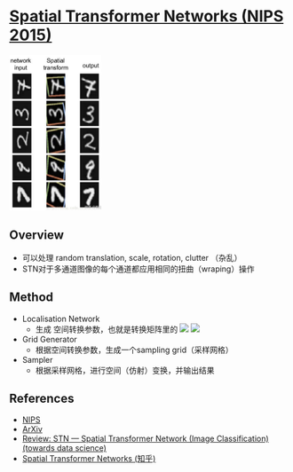 # [Spatial Transformer Networks (NIPS 2015)](https://drive.google.com/file/d/1fKuoKQo3drQ7elaf8Y3LP7nKCDv9FTUj/view?usp=drivesdk)

<img height=280 src="images/spatial_transformer_networks_example.png">

## Overview
- 可以处理 random translation, scale, rotation, clutter （杂乱）
- STN对于多通道图像的每个通道都应用相同的扭曲（wraping）操作

## Method
- Localisation Network
  - 生成 空间转换参数，也就是转换矩阵里的 <img src="https://latex.codecogs.com/svg.image?\theta" /> <img src="https://latex.codecogs.com/svg.image?\binom{x_i^s}{y_i^s}&space;=&space;\mathcal{T}_\theta&space;(G_i)&space;=&space;A_\theta&space;\begin{pmatrix}x_i^t&space;\\y_i^t&space;\\1\end{pmatrix}&space;=&space;\begin{bmatrix}\theta_{11}&space;&&space;\theta_{12}&space;&&space;\theta_{13}&space;\\\theta_{21}&space;&&space;\theta_{22}&space;&&space;\theta_{23}&space;\\\end{bmatrix}&space;\begin{pmatrix}x_i^t&space;\\y_i^t&space;\\1\end{pmatrix}" />
- Grid Generator
  - 根据空间转换参数，生成一个sampling grid（采样网格）
- Sampler
  - 根据采样网格，进行空间（仿射）变换，并输出结果


## References
- [NIPS](https://proceedings.neurips.cc/paper/2015/file/33ceb07bf4eeb3da587e268d663aba1a-Paper.pdf)
- [ArXiv](https://arxiv.org/abs/1506.02025)
- [Review: STN — Spatial Transformer Network (Image Classification) (towards data science)](https://towardsdatascience.com/review-stn-spatial-transformer-network-image-classification-d3cbd98a70aa)
- [Spatial Transformer Networks (知乎)](https://zhuanlan.zhihu.com/p/37110107)